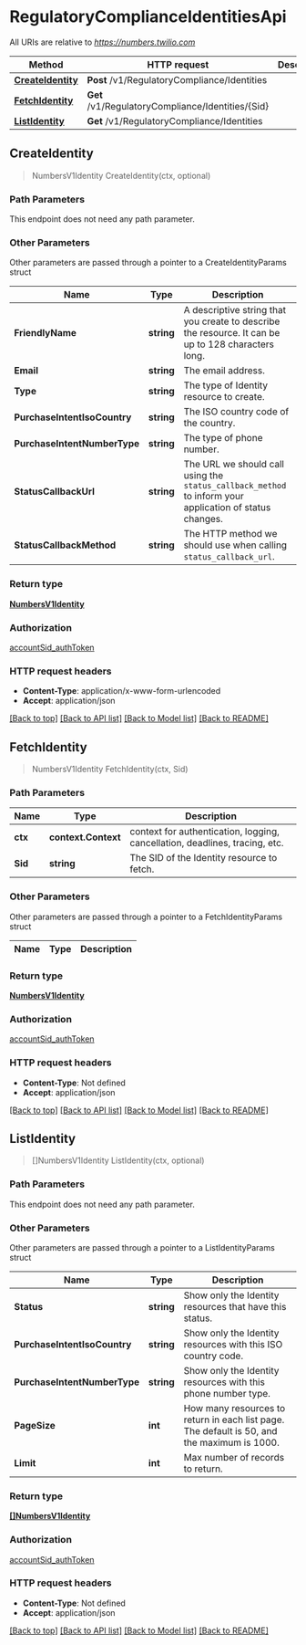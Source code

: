 # RegulatoryComplianceIdentitiesApi

All URIs are relative to *https://numbers.twilio.com*

Method | HTTP request | Description
------------- | ------------- | -------------
[**CreateIdentity**](RegulatoryComplianceIdentitiesApi.md#CreateIdentity) | **Post** /v1/RegulatoryCompliance/Identities | 
[**FetchIdentity**](RegulatoryComplianceIdentitiesApi.md#FetchIdentity) | **Get** /v1/RegulatoryCompliance/Identities/{Sid} | 
[**ListIdentity**](RegulatoryComplianceIdentitiesApi.md#ListIdentity) | **Get** /v1/RegulatoryCompliance/Identities | 



## CreateIdentity

> NumbersV1Identity CreateIdentity(ctx, optional)





### Path Parameters

This endpoint does not need any path parameter.

### Other Parameters

Other parameters are passed through a pointer to a CreateIdentityParams struct


Name | Type | Description
------------- | ------------- | -------------
**FriendlyName** | **string** | A descriptive string that you create to describe the resource. It can be up to 128 characters long.
**Email** | **string** | The email address.
**Type** | **string** | The type of Identity resource to create.
**PurchaseIntentIsoCountry** | **string** | The ISO country code of the country.
**PurchaseIntentNumberType** | **string** | The type of phone number.
**StatusCallbackUrl** | **string** | The URL we should call using the `status_callback_method` to inform your application of status changes.
**StatusCallbackMethod** | **string** | The HTTP method we should use when calling `status_callback_url`.

### Return type

[**NumbersV1Identity**](NumbersV1Identity.md)

### Authorization

[accountSid_authToken](../README.md#accountSid_authToken)

### HTTP request headers

- **Content-Type**: application/x-www-form-urlencoded
- **Accept**: application/json

[[Back to top]](#) [[Back to API list]](../README.md#documentation-for-api-endpoints)
[[Back to Model list]](../README.md#documentation-for-models)
[[Back to README]](../README.md)


## FetchIdentity

> NumbersV1Identity FetchIdentity(ctx, Sid)





### Path Parameters


Name | Type | Description
------------- | ------------- | -------------
**ctx** | **context.Context** | context for authentication, logging, cancellation, deadlines, tracing, etc.
**Sid** | **string** | The SID of the Identity resource to fetch.

### Other Parameters

Other parameters are passed through a pointer to a FetchIdentityParams struct


Name | Type | Description
------------- | ------------- | -------------

### Return type

[**NumbersV1Identity**](NumbersV1Identity.md)

### Authorization

[accountSid_authToken](../README.md#accountSid_authToken)

### HTTP request headers

- **Content-Type**: Not defined
- **Accept**: application/json

[[Back to top]](#) [[Back to API list]](../README.md#documentation-for-api-endpoints)
[[Back to Model list]](../README.md#documentation-for-models)
[[Back to README]](../README.md)


## ListIdentity

> []NumbersV1Identity ListIdentity(ctx, optional)





### Path Parameters

This endpoint does not need any path parameter.

### Other Parameters

Other parameters are passed through a pointer to a ListIdentityParams struct


Name | Type | Description
------------- | ------------- | -------------
**Status** | **string** | Show only the Identity resources that have this status.
**PurchaseIntentIsoCountry** | **string** | Show only the Identity resources with this ISO country code.
**PurchaseIntentNumberType** | **string** | Show only the Identity resources with this phone number type.
**PageSize** | **int** | How many resources to return in each list page. The default is 50, and the maximum is 1000.
**Limit** | **int** | Max number of records to return.

### Return type

[**[]NumbersV1Identity**](NumbersV1Identity.md)

### Authorization

[accountSid_authToken](../README.md#accountSid_authToken)

### HTTP request headers

- **Content-Type**: Not defined
- **Accept**: application/json

[[Back to top]](#) [[Back to API list]](../README.md#documentation-for-api-endpoints)
[[Back to Model list]](../README.md#documentation-for-models)
[[Back to README]](../README.md)

